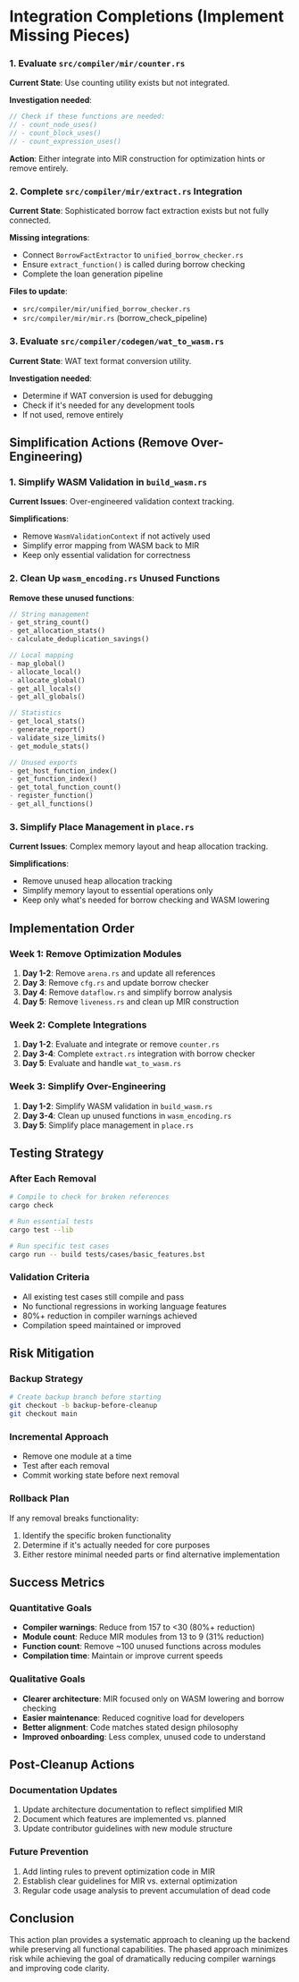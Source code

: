 # Integration Completions (Implement Missing Pieces)

### 1. Evaluate `src/compiler/mir/counter.rs`
**Current State**: Use counting utility exists but not integrated.

**Investigation needed**:
```rust
// Check if these functions are needed:
// - count_node_uses()
// - count_block_uses() 
// - count_expression_uses()
```

**Action**: Either integrate into MIR construction for optimization hints or remove entirely.

### 2. Complete `src/compiler/mir/extract.rs` Integration
**Current State**: Sophisticated borrow fact extraction exists but not fully connected.

**Missing integrations**:
- Connect `BorrowFactExtractor` to `unified_borrow_checker.rs`
- Ensure `extract_function()` is called during borrow checking
- Complete the loan generation pipeline

**Files to update**:
- `src/compiler/mir/unified_borrow_checker.rs`
- `src/compiler/mir/mir.rs` (borrow_check_pipeline)

### 3. Evaluate `src/compiler/codegen/wat_to_wasm.rs`
**Current State**: WAT text format conversion utility.

**Investigation needed**:
- Determine if WAT conversion is used for debugging
- Check if it's needed for any development tools
- If not used, remove entirely

## Simplification Actions (Remove Over-Engineering)

### 1. Simplify WASM Validation in `build_wasm.rs`
**Current Issues**: Over-engineered validation context tracking.

**Simplifications**:
- Remove `WasmValidationContext` if not actively used
- Simplify error mapping from WASM back to MIR
- Keep only essential validation for correctness

### 2. Clean Up `wasm_encoding.rs` Unused Functions
**Remove these unused functions**:
```rust
// String management
- get_string_count()
- get_allocation_stats()
- calculate_deduplication_savings()

// Local mapping  
- map_global()
- allocate_local()
- allocate_global()
- get_all_locals()
- get_all_globals()

// Statistics
- get_local_stats()
- generate_report()
- validate_size_limits()
- get_module_stats()

// Unused exports
- get_host_function_index()
- get_function_index()
- get_total_function_count()
- register_function()
- get_all_functions()
```

### 3. Simplify Place Management in `place.rs`
**Current Issues**: Complex memory layout and heap allocation tracking.

**Simplifications**:
- Remove unused heap allocation tracking
- Simplify memory layout to essential operations only
- Keep only what's needed for borrow checking and WASM lowering

## Implementation Order

### Week 1: Remove Optimization Modules
1. **Day 1-2**: Remove `arena.rs` and update all references
2. **Day 3**: Remove `cfg.rs` and update borrow checker
3. **Day 4**: Remove `dataflow.rs` and simplify borrow analysis  
4. **Day 5**: Remove `liveness.rs` and clean up MIR construction

### Week 2: Complete Integrations
1. **Day 1-2**: Evaluate and integrate or remove `counter.rs`
2. **Day 3-4**: Complete `extract.rs` integration with borrow checker
3. **Day 5**: Evaluate and handle `wat_to_wasm.rs`

### Week 3: Simplify Over-Engineering
1. **Day 1-2**: Simplify WASM validation in `build_wasm.rs`
2. **Day 3-4**: Clean up unused functions in `wasm_encoding.rs`
3. **Day 5**: Simplify place management in `place.rs`

## Testing Strategy

### After Each Removal
```bash
# Compile to check for broken references
cargo check

# Run essential tests
cargo test --lib

# Run specific test cases
cargo run -- build tests/cases/basic_features.bst
```

### Validation Criteria
- All existing test cases still compile and pass
- No functional regressions in working language features
- 80%+ reduction in compiler warnings achieved
- Compilation speed maintained or improved

## Risk Mitigation

### Backup Strategy
```bash
# Create backup branch before starting
git checkout -b backup-before-cleanup
git checkout main
```

### Incremental Approach
- Remove one module at a time
- Test after each removal
- Commit working state before next removal

### Rollback Plan
If any removal breaks functionality:
1. Identify the specific broken functionality
2. Determine if it's actually needed for core purposes
3. Either restore minimal needed parts or find alternative implementation

## Success Metrics

### Quantitative Goals
- **Compiler warnings**: Reduce from 157 to <30 (80%+ reduction)
- **Module count**: Reduce MIR modules from 13 to 9 (31% reduction)
- **Function count**: Remove ~100 unused functions across modules
- **Compilation time**: Maintain or improve current speeds

### Qualitative Goals
- **Clearer architecture**: MIR focused only on WASM lowering and borrow checking
- **Easier maintenance**: Reduced cognitive load for developers
- **Better alignment**: Code matches stated design philosophy
- **Improved onboarding**: Less complex, unused code to understand

## Post-Cleanup Actions

### Documentation Updates
1. Update architecture documentation to reflect simplified MIR
2. Document which features are implemented vs. planned
3. Update contributor guidelines with new module structure

### Future Prevention
1. Add linting rules to prevent optimization code in MIR
2. Establish clear guidelines for MIR vs. external optimization
3. Regular code usage analysis to prevent accumulation of dead code

## Conclusion

This action plan provides a systematic approach to cleaning up the backend while preserving all functional capabilities. The phased approach minimizes risk while achieving the goal of dramatically reducing compiler warnings and improving code clarity.